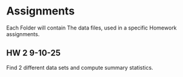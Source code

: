 # Assignments 

Each Folder will contain The data files, used in a specific Homework assignments.

## HW 2 9-10-25
Find 2 different data sets and compute summary statistics. 